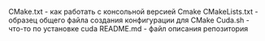 
CMake.txt - как работать с консольной версией Cmake
CMakeLists.txt - образец общего файла создания конфигурации для CMake
Cuda.sh - что-то по установке cuda
README.md - файл описания репозитория
